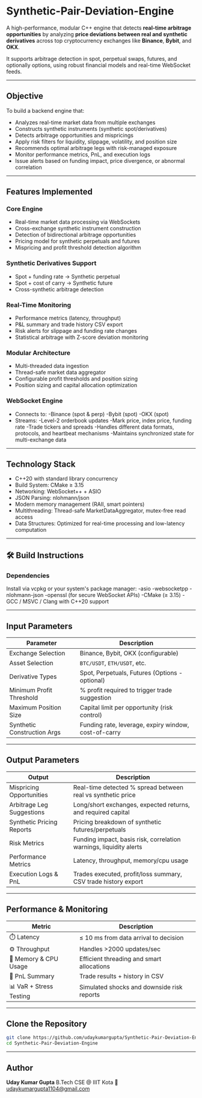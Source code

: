 # Synthetic-Pair-Deviation-Engine

A high-performance, modular C++ engine that detects **real-time arbitrage opportunities** by analyzing **price deviations between real and synthetic derivatives** across top cryptocurrency exchanges like **Binance**, **Bybit**, and **OKX**.

It supports arbitrage detection in spot, perpetual swaps, futures, and optionally options, using robust financial models and real-time WebSocket feeds.

---

##  Objective

To build a backend engine that:
- Analyzes real-time market data from multiple exchanges
- Constructs synthetic instruments (synthetic spot/derivatives)
- Detects arbitrage opportunities and mispricings
- Apply risk filters for liquidity, slippage, volatility, and position size
- Recommends optimal arbitrage legs with risk-managed exposure
- Monitor performance metrics, PnL, and execution logs
- Issue alerts based on funding impact, price divergence, or abnormal correlation

---

##  Features Implemented

###  Core Engine
- Real-time market data processing via WebSockets
- Cross-exchange synthetic instrument construction
- Detection of bidirectional arbitrage opportunities
- Pricing model for synthetic perpetuals and futures
- Mispricing and profit threshold detection algorithm

###  Synthetic Derivatives Support
- Spot + funding rate → Synthetic perpetual
- Spot + cost of carry → Synthetic future
- Cross-synthetic arbitrage detection

###  Real-Time Monitoring
- Performance metrics (latency, throughput)
- P&L summary and trade history CSV export
- Risk alerts for slippage and funding rate changes
- Statistical arbitrage with Z-score deviation monitoring

###  Modular Architecture
- Multi-threaded data ingestion
- Thread-safe market data aggregator
- Configurable profit thresholds and position sizing
- Position sizing and capital allocation optimization

###  WebSocket Engine
- Connects to:
    -Binance (spot & perp)
    -Bybit (spot)
    -OKX (spot)
- Streams:
    -Level-2 orderbook updates
    -Mark price, index price, funding rate
    -Trade tickers and spreads
-Handles different data formats, protocols, and heartbeat mechanisms
-Maintains synchronized state for multi-exchange data
  
---

##  Technology Stack

- C++20 with standard library concurrency
- Build System: CMake ≥ 3.15
- Networking: WebSocket++ + ASIO
- JSON Parsing: nlohmann/json
- Modern memory management (RAII, smart pointers)
- Multithreading: Thread-safe MarketDataAggregator, mutex-free read access
- Data Structures: Optimized for real-time processing and low-latency computation

---

## 🛠️ Build Instructions

### Dependencies
Install via vcpkg or your system's package manager:
  -asio
  -websocketpp
  -nlohmann-json
  -openssl (for secure WebSocket APIs)
  -CMake (≥ 3.15)
  -GCC / MSVC / Clang with C++20 support

---
## Input Parameters

| Parameter                   | Description                                          |
| --------------------------- | ---------------------------------------------------- |
| Exchange Selection          | Binance, Bybit, OKX (configurable)                   |
| Asset Selection             | `BTC/USDT`, `ETH/USDT`, etc.                         |
| Derivative Types            | Spot, Perpetuals, Futures (Options - optional)       |
| Minimum Profit Threshold    | % profit required to trigger trade suggestion        |
| Maximum Position Size       | Capital limit per opportunity (risk control)         |
| Synthetic Construction Args | Funding rate, leverage, expiry window, cost-of-carry |

---
##  Output Parameters
| Output                    | Description                                                        |
| ------------------------- | ------------------------------------------------------------------ |
| Mispricing Opportunities  | Real-time detected % spread between real vs synthetic price        |
| Arbitrage Leg Suggestions | Long/short exchanges, expected returns, and required capital       |
| Synthetic Pricing Reports | Pricing breakdown of synthetic futures/perpetuals                  |
| Risk Metrics              | Funding impact, basis risk, correlation warnings, liquidity alerts |
| Performance Metrics       | Latency, throughput, memory/cpu usage                              |
| Execution Logs & PnL      | Trades executed, profit/loss summary, CSV trade history export     |

---
## Performance & Monitoring
| Metric                  | Description                                |
| ----------------------- | ------------------------------------------ |
| ⏱️ Latency              | ≤ 10 ms from data arrival to decision      |
| ⚙️ Throughput           | Handles >2000 updates/sec                  |
| 🧠 Memory & CPU Usage   | Efficient threading and smart allocations  |
| 🧾 PnL Summary          | Trade results + history in CSV             |
| 📊 VaR + Stress Testing | Simulated shocks and downside risk reports |

---
## Clone the Repository
```bash
git clone https://github.com/udaykumargupta/Synthetic-Pair-Deviation-Engine.git
cd Synthetic-Pair-Deviation-Engine
```
---

## Author
**Uday Kumar Gupta**
B.Tech CSE @ IIIT Kota
📧 udaykumargupta1104@gmail.com
